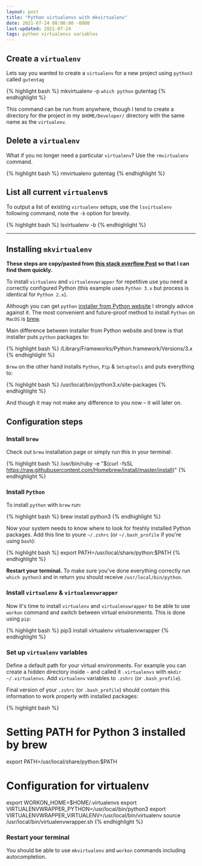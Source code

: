 ```yaml
---
layout: post
title: "Python virtualenvs with mkvirtualenv"
date: 2021-07-24 08:00:00 -0800
last-updated: 2021-07-24
tags: python virtualenvs variables
---
```


## Create a `virtualenv`

Lets say you wanted to create a `virtualenv` for a new project using `python3` called `gutentag`

{% highlight bash %}
mkvirtualenv -p `which python` gutentag
{% endhighlight %}

This command can be run from anywhere, though I tend to create a directory for the project in my `$HOME/Developer/` directory with the same name as the `virtualenv`.

## Delete a `virtualenv`

What if you no longer need a particular `virtualenv`? Use the `rmvirtualenv` command.

{% highlight bash %}
rmvirtualenv gutentag
{% endhighlight %}

## List all current `virtualenv`s

To output a list of existing `virtualenv` setups, use the `lsvirtualenv` following command, note the `-b` option for brevity.

{% highlight bash %}
lsvirtualenv -b
{% endhighlight %}

---

## Installing `mkvirtualenv`

**These steps are copy/pasted from [this stack overflow Post](https://stackoverflow.com/a/49528037) so that I can find them quickly.**

To install `virtualenv` and `virtualenvwrapper` for repetitive use you need a correctly configured Python (this example uses `Python 3.x` but process is identical for `Python 2.x`).

Although you can get `python` [installer from Python website](https://www.python.org/downloads/) I strongly advice against it. The most convenient and future-proof method to install `Python` on `MacOS` is [brew](https://brew.sh/).

Main difference between installer from Python website and brew is that installer puts `python` packages to:

{% highlight bash %}
/Library/Frameworks/Python.framework/Versions/3.x
{% endhighlight %}

`Brew` on the other hand installs `Python`, `Pip` & `Setuptools` and puts everything to:

{% highlight bash %}
/usr/local/bin/python3.x/site-packages
{% endhighlight %}

And though it may not make any difference to you now – it will later on.

## Configuration steps

### Install `brew`

Check out `brew` installation page or simply run this in your terminal:

{% highlight bash %}
/usr/bin/ruby -e "$(curl -fsSL https://raw.githubusercontent.com/Homebrew/install/master/install)"
{% endhighlight %}

### Install `Python`

To install `python` with `brew` run:

{% highlight bash %}
brew install python3
{% endhighlight %}

Now your system needs to know where to look for freshly installed Python packages. Add this line to youre `~/.zshrc` (or `~/.bash_profile` if you're using `bash`):

{% highlight bash %}
export PATH=/usr/local/share/python:$PATH
{% endhighlight %}

**Restart your terminal.** To make sure you've done everything correctly run `which python3` and in return you should receive `/usr/local/bin/python`.

### Install `virtualenv` & `virtualenvwrapper`

Now it's time to install `virtualenv` and `virtualenvwrapper` to be able to use `workon` command and switch between virtual environments. This is done using `pip`:

{% highlight bash %}
pip3 install virtualenv virtualenvwrapper
{% endhighlight %}

### Set up `virtualenv` variables

Define a default path for your virtual environments. For example you can create a hidden directory inside `~` and called it `.virtualenvs` with `mkdir ~/.virtualenvs`. Add `virtualenv` variables to `.zshrc` (or `.bash_profile`).

Final version of your `.zshrc` (or `.bash_profile`) should contain this information to work properly with installed packages:

{% highlight bash %}

# Setting PATH for Python 3 installed by brew

export PATH=/usr/local/share/python:$PATH

# Configuration for virtualenv

export WORKON_HOME=$HOME/.virtualenvs
export VIRTUALENVWRAPPER_PYTHON=/usr/local/bin/python3
export VIRTUALENVWRAPPER_VIRTUALENV=/usr/local/bin/virtualenv
source /usr/local/bin/virtualenvwrapper.sh
{% endhighlight %}

### Restart your terminal

You should be able to use `mkvirtualenv` and `workon` commands including autocompletion.
